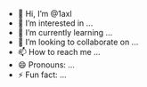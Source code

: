 - 👋 Hi, I’m @1axl
- 👀 I’m interested in ...
- 🌱 I’m currently learning ...
- 💞️ I’m looking to collaborate on ...
- 📫 How to reach me ...
- 😄 Pronouns: ...
- ⚡ Fun fact: ...

<!---
1axl/1axl is a ✨ special ✨ repository because its `README.md` (this file) appears on your GitHub profile.
You can click the Preview link to take a look at your changes.
--->
